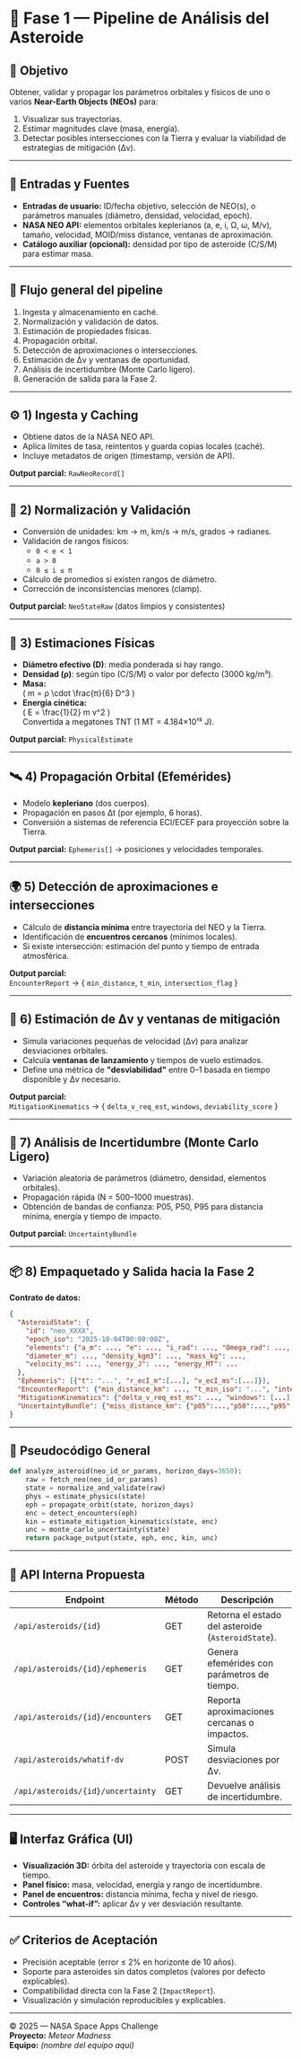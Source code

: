 # 🚀 Fase 1 — Pipeline de Análisis del Asteroide

## 🎯 Objetivo
Obtener, validar y propagar los parámetros orbitales y físicos de uno o varios **Near-Earth Objects (NEOs)** para:

1. Visualizar sus trayectorias.  
2. Estimar magnitudes clave (masa, energía).  
3. Detectar posibles intersecciones con la Tierra y evaluar la viabilidad de estrategias de mitigación (Δv).

---

## 🧩 Entradas y Fuentes

- **Entradas de usuario:** ID/fecha objetivo, selección de NEO(s), o parámetros manuales (diámetro, densidad, velocidad, epoch).  
- **NASA NEO API:** elementos orbitales keplerianos (a, e, i, Ω, ω, M/ν), tamaño, velocidad, MOID/miss distance, ventanas de aproximación.  
- **Catálogo auxiliar (opcional):** densidad por tipo de asteroide (C/S/M) para estimar masa.

---

## 🔁 Flujo general del pipeline

1. Ingesta y almacenamiento en caché.
2. Normalización y validación de datos.
3. Estimación de propiedades físicas.
4. Propagación orbital.
5. Detección de aproximaciones o intersecciones.
6. Estimación de Δv y ventanas de oportunidad.
7. Análisis de incertidumbre (Monte Carlo ligero).
8. Generación de salida para la Fase 2.

---

## ⚙️ 1) Ingesta y Caching

- Obtiene datos de la NASA NEO API.
- Aplica límites de tasa, reintentos y guarda copias locales (caché).
- Incluye metadatos de origen (timestamp, versión de API).

**Output parcial:** `RawNeoRecord[]`

---

## 📏 2) Normalización y Validación

- Conversión de unidades: km → m, km/s → m/s, grados → radianes.  
- Validación de rangos físicos:  
  - `0 < e < 1`  
  - `a > 0`  
  - `0 ≤ i ≤ π`  
- Cálculo de promedios si existen rangos de diámetro.  
- Corrección de inconsistencias menores (clamp).  

**Output parcial:** `NeoStateRaw` (datos limpios y consistentes)

---

## 🧮 3) Estimaciones Físicas

- **Diámetro efectivo (D)**: media ponderada si hay rango.  
- **Densidad (ρ)**: según tipo (C/S/M) o valor por defecto (3000 kg/m³).  
- **Masa:**  
  \( m = ρ \cdot \frac{π}{6} D^3 \)  
- **Energía cinética:**  
  \( E = \frac{1}{2} m v^2 \)  
  Convertida a megatones TNT (1 MT = 4.184×10¹⁵ J).  

**Output parcial:** `PhysicalEstimate`

---

## 🛰️ 4) Propagación Orbital (Efemérides)

- Modelo **kepleriano** (dos cuerpos).  
- Propagación en pasos Δt (por ejemplo, 6 horas).  
- Conversión a sistemas de referencia ECI/ECEF para proyección sobre la Tierra.  

**Output parcial:** `Ephemeris[]` → posiciones y velocidades temporales.

---

## 🌍 5) Detección de aproximaciones e intersecciones

- Cálculo de **distancia mínima** entre trayectoria del NEO y la Tierra.  
- Identificación de **encuentros cercanos** (mínimos locales).  
- Si existe intersección: estimación del punto y tiempo de entrada atmosférica.  

**Output parcial:**  
`EncounterReport` → { `min_distance`, `t_min`, `intersection_flag` }

---

## 🔧 6) Estimación de Δv y ventanas de mitigación

- Simula variaciones pequeñas de velocidad (Δv) para analizar desviaciones orbitales.  
- Calcula **ventanas de lanzamiento** y tiempos de vuelo estimados.  
- Define una métrica de **"desviabilidad"** entre 0–1 basada en tiempo disponible y Δv necesario.  

**Output parcial:**  
`MitigationKinematics` → { `delta_v_req_est`, `windows`, `deviability_score` }

---

## 🎲 7) Análisis de Incertidumbre (Monte Carlo Ligero)

- Variación aleatoria de parámetros (diámetro, densidad, elementos orbitales).  
- Propagación rápida (N = 500–1000 muestras).  
- Obtención de bandas de confianza: P05, P50, P95 para distancia mínima, energía y tiempo de impacto.  

**Output parcial:** `UncertaintyBundle`

---

## 📦 8) Empaquetado y Salida hacia la Fase 2

**Contrato de datos:**

```json
{
  "AsteroidState": {
    "id": "neo_XXXX",
    "epoch_iso": "2025-10-04T00:00:00Z",
    "elements": {"a_m": ..., "e": ..., "i_rad": ..., "Omega_rad": ..., "omega_rad": ..., "M0_rad": ...},
    "diameter_m": ..., "density_kgm3": ..., "mass_kg": ...,
    "velocity_ms": ..., "energy_J": ..., "energy_MT": ...
  },
  "Ephemeris": [{"t": "...", "r_ecI_m":[...], "v_ecI_ms":[...]}],
  "EncounterReport": {"min_distance_km": ..., "t_min_iso": "...", "intersection_flag": true},
  "MitigationKinematics": {"delta_v_req_est_ms": ..., "windows": [...], "deviability_score": 0.0-1.0},
  "UncertaintyBundle": {"miss_distance_km": {"p05":...,"p50":...,"p95":...}}
}
```

---

## 🧠 Pseudocódigo General

```python
def analyze_asteroid(neo_id_or_params, horizon_days=3650):
    raw = fetch_neo(neo_id_or_params)
    state = normalize_and_validate(raw)
    phys = estimate_physics(state)
    eph = propagate_orbit(state, horizon_days)
    enc = detect_encounters(eph)
    kin = estimate_mitigation_kinematics(state, enc)
    unc = monte_carlo_uncertainty(state)
    return package_output(state, eph, enc, kin, unc)
```

---

## 📡 API Interna Propuesta

| Endpoint | Método | Descripción |
|-----------|---------|-------------|
| `/api/asteroids/{id}` | GET | Retorna el estado del asteroide (`AsteroidState`). |
| `/api/asteroids/{id}/ephemeris` | GET | Genera efemérides con parámetros de tiempo. |
| `/api/asteroids/{id}/encounters` | GET | Reporta aproximaciones cercanas o impactos. |
| `/api/asteroids/whatif-dv` | POST | Simula desviaciones por Δv. |
| `/api/asteroids/{id}/uncertainty` | GET | Devuelve análisis de incertidumbre. |

---

## 🖥️ Interfaz Gráfica (UI)

- **Visualización 3D:** órbita del asteroide y trayectoria con escala de tiempo.  
- **Panel físico:** masa, velocidad, energía y rango de incertidumbre.  
- **Panel de encuentros:** distancia mínima, fecha y nivel de riesgo.  
- **Controles “what-if”:** aplicar Δv y ver desviación resultante.  

---

## ✅ Criterios de Aceptación

- Precisión aceptable (error ≤ 2% en horizonte de 10 años).  
- Soporte para asteroides sin datos completos (valores por defecto explicables).  
- Compatibilidad directa con la Fase 2 (`ImpactReport`).  
- Visualización y simulación reproducibles y explicables.

---

© 2025 — NASA Space Apps Challenge  
**Proyecto:** *Meteor Madness*  
**Equipo:** *(nombre del equipo aquí)*
